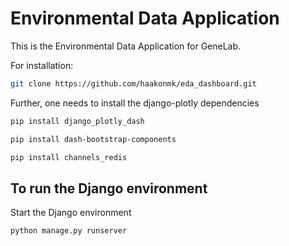 # Environmental Data Application

This is the Environmental Data Application for GeneLab.

For installation:

```sh 
git clone https://github.com/haakonmk/eda_dashboard.git
```

Further, one needs to install the django-plotly dependencies

```sh 
pip install django_plotly_dash
```

```sh
pip install dash-bootstrap-components
```

```sh
pip install channels_redis
```


## To run the Django environment
 
Start the Django environment

```sh 
python manage.py runserver
```
